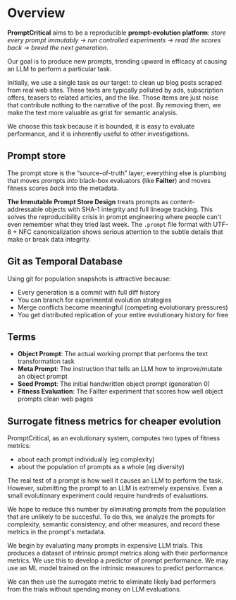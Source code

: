 # Overview

**PromptCritical** aims to be a reproducible **prompt-evolution platform**:
*store every prompt immutably → run controlled experiments → read the scores
back → breed the next generation*.

Our goal is to produce new prompts, trending upward in efficacy at causing an LLM
to perform a particular task.

Initially, we use a single task as our target: to clean up blog posts scraped from real web sites.
These texts are typically polluted by ads, subscription offers, teasers to related articles, and the like.
Those items are just noise that contribute nothing to the narrative of the post.
By removing them, we make the text more valuable as grist for semantic analysis.

We choose this task because it is bounded, it is easy to evaluate performance, and it is inherently useful
to other investigations.

## Prompt store

  The prompt store is the “source-of-truth” layer; everything else is plumbing
  that moves prompts *into* black-box evaluators (like **Failter**) and moves
  fitness scores *back* into the metadata.


  **The Immutable Prompt Store Design** treats prompts as content-addressable
  objects with SHA-1 integrity and full lineage tracking. This solves the
  reproducibility crisis in prompt engineering where people can't even remember
  what they tried last week. The `.prompt` file format with UTF-8 + NFC
  canonicalization shows serious attention to the subtle details that make or
  break data integrity.


## Git as Temporal Database

Using git for population snapshots is attractive because:
- Every generation is a commit with full diff history
- You can branch for experimental evolution strategies
- Merge conflicts become meaningful (competing evolutionary pressures)
- You get distributed replication of your entire evolutionary history for free

## Terms

- **Object Prompt**: The actual working prompt that performs the text transformation task
- **Meta Prompt**: The instruction that tells an LLM how to improve/mutate an object prompt
- **Seed Prompt**: The initial handwritten object prompt (generation 0)
- **Fitness Evaluation**: The Failter experiment that scores how well object prompts clean web pages

## Surrogate fitness metrics for cheaper evolution

PromptCritical, as an evolutionary system, computes two types of fitness metrics:
   * about each prompt individually (eg complexity)
   * about the population of prompts as a whole (eg diversity)

The real test of a prompt is how well it causes an LLM to perform the task.
However, submitting the prompt to an LLM is extremely expensive.
Even a small evolutionary experiment could require hundreds of evaluations.

We hope to reduce this number by eliminating prompts from the population
that are unlikely to be succesful.  To do this, we analyze the prompts
for complexity, semantic consistency, and other measures, and record
these metrics in the prompt's metadata.

We begin by evaluating many prompts in expensive LLM trials.
This produces a dataset of intrinsic prompt metrics along
with their performance metrics.  We use this to develop
a predictor of prompt performance.  We may use an ML model
trained on the intrinsic measures to predict performance.

We can then use the surrogate metric to eliminate likely bad performers
from the trials without spending money on LLM evaluations.
